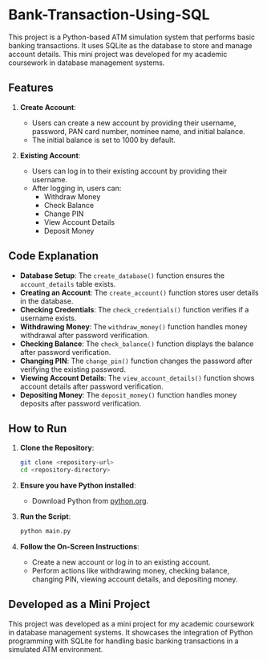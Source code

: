 # Bank-Transaction-Using-SQL
This project is a Python-based ATM simulation system that performs basic banking transactions. It uses SQLite as the database to store and manage account details. This mini project was developed for my academic coursework in database management systems.

## Features

1. **Create Account**: 
    - Users can create a new account by providing their username, password, PAN card number, nominee name, and initial balance.
    - The initial balance is set to 1000 by default.

2. **Existing Account**:
    - Users can log in to their existing account by providing their username.
    - After logging in, users can:
        - Withdraw Money
        - Check Balance
        - Change PIN
        - View Account Details
        - Deposit Money

## Code Explanation

- **Database Setup**: The `create_database()` function ensures the `account_details` table exists.
- **Creating an Account**: The `create_account()` function stores user details in the database.
- **Checking Credentials**: The `check_credentials()` function verifies if a username exists.
- **Withdrawing Money**: The `withdraw_money()` function handles money withdrawal after password verification.
- **Checking Balance**: The `check_balance()` function displays the balance after password verification.
- **Changing PIN**: The `change_pin()` function changes the password after verifying the existing password.
- **Viewing Account Details**: The `view_account_details()` function shows account details after password verification.
- **Depositing Money**: The `deposit_money()` function handles money deposits after password verification.

## How to Run

1. **Clone the Repository**:
    ```sh
    git clone <repository-url>
    cd <repository-directory>
    ```

2. **Ensure you have Python installed**:
    - Download Python from [python.org](https://www.python.org/).

3. **Run the Script**:
    ```sh
    python main.py
    ```

4. **Follow the On-Screen Instructions**:
    - Create a new account or log in to an existing account.
    - Perform actions like withdrawing money, checking balance, changing PIN, viewing account details, and depositing money.

## Developed as a Mini Project

This project was developed as a mini project for my academic coursework in database management systems. It showcases the integration of Python programming with SQLite for handling basic banking transactions in a simulated ATM environment.
